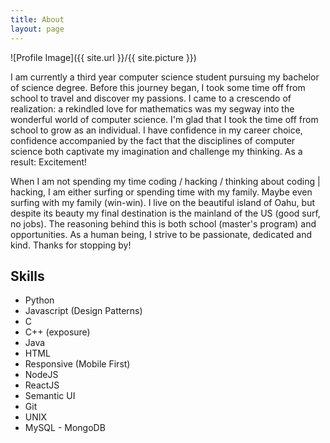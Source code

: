 ```yaml
---
title: About
layout: page
---
```

![Profile Image]({{ site.url }}/{{ site.picture }})

<p>I am currently a third year computer science student pursuing my bachelor
of science degree.  Before this journey began, I took some time off from school to 
travel and discover my passions. I came to a crescendo of realization: a rekindled 
love for mathematics was my segway into the wonderful world of computer science.  
I'm glad that I took the time off from school to grow as an individual.  I have
confidence in my career choice, confidence accompanied by the fact that the 
disciplines of computer science both captivate my imagination and challenge my 
thinking.  As a result: Excitement!</p>
<p>When I am not spending my time coding / hacking / thinking about coding | hacking, 
I am either surfing or spending time with my family.  Maybe even surfing with my
family (win-win).  I live on the beautiful island of Oahu, but despite its beauty
my final destination is the mainland of the US (good surf, no jobs).  The reasoning behind this is 
both school (master's program) and opportunities.  As a human being, I strive to be passionate, dedicated and kind.  Thanks for stopping by!</p>

<h2>Skills</h2>

<ul class="skill-list">
	<li>Python</li>
	<li>Javascript (Design Patterns)</li>
	<li>C</li>
	<li>C++ (exposure)</li>
	<li>Java</li>
	<li>HTML</li>
	<li>Responsive (Mobile First)</li>
	<li>NodeJS</li>
	<li>ReactJS</li>
	<li>Semantic UI</li>
	<li>Git</li>
	<li>UNIX</li>
	<li>MySQL - MongoDB</li>
</ul>
